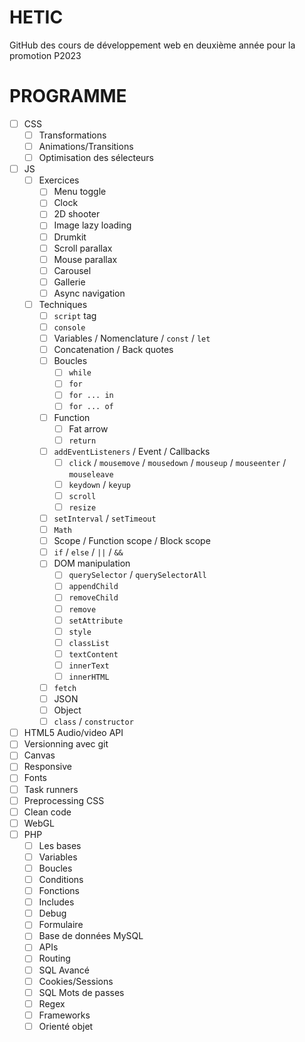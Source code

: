 # HETIC

GitHub des cours de développement web en deuxième année pour la promotion P2023

# PROGRAMME

- [ ] CSS
    - [ ] Transformations
    - [ ] Animations/Transitions
    - [ ] Optimisation des sélecteurs
- [ ] JS
    - [ ] Exercices
        - [ ] Menu toggle
        - [ ] Clock
        - [ ] 2D shooter
        - [ ] Image lazy loading
        - [ ] Drumkit
        - [ ] Scroll parallax
        - [ ] Mouse parallax
        - [ ] Carousel
        - [ ] Gallerie
        - [ ] Async navigation
    - [ ] Techniques
        - [ ] `script` tag
        - [ ] `console`
        - [ ] Variables / Nomenclature / `const` / `let`
        - [ ] Concatenation / Back quotes
        - [ ] Boucles
            - [ ] `while`
            - [ ] `for`
            - [ ] `for ... in`
            - [ ] `for ... of`
        - [ ] Function
            - [ ] Fat arrow
            - [ ] `return`
        - [ ] `addEventListeners` / Event / Callbacks
            - [ ] `click` / `mousemove` / `mousedown` / `mouseup` / `mouseenter` / `mouseleave`
            - [ ] `keydown` / `keyup`
            - [ ] `scroll`
            - [ ] `resize`
        - [ ] `setInterval` / `setTimeout`
        - [ ] `Math`
        - [ ] Scope / Function scope / Block scope
        - [ ] `if` / `else` / `||` / `&&`
        - [ ] DOM manipulation
            - [ ] `querySelector` / `querySelectorAll`
            - [ ] `appendChild`
            - [ ] `removeChild`
            - [ ] `remove`
            - [ ] `setAttribute`
            - [ ] `style`
            - [ ] `classList`
            - [ ] `textContent`
            - [ ] `innerText`
            - [ ] `innerHTML`
        - [ ] `fetch`
        - [ ] JSON
        - [ ] Object
        - [ ] `class` / `constructor`
- [ ] HTML5 Audio/video API
- [ ] Versionning avec git
- [ ] Canvas
- [ ] Responsive
- [ ] Fonts
- [ ] Task runners
- [ ] Preprocessing CSS
- [ ] Clean code
- [ ] WebGL
- [ ] PHP
    - [ ] Les bases
    - [ ] Variables
    - [ ] Boucles
    - [ ] Conditions
    - [ ] Fonctions
    - [ ] Includes
    - [ ] Debug
    - [ ] Formulaire
    - [ ] Base de données MySQL
    - [ ] APIs
    - [ ] Routing
    - [ ] SQL Avancé
    - [ ] Cookies/Sessions
    - [ ] SQL Mots de passes
    - [ ] Regex
    - [ ] Frameworks
    - [ ] Orienté objet
